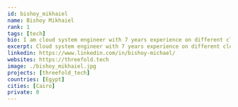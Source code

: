 ```yaml
---
id: bishoy_mikhaiel
name: Bishoy Mikhaiel
rank: 1
tags: [tech]
bio: I am cloud system engineer with 7 years experience on different cloud platforms and virtualization. Worked as an application support on tomcat and MySQL platform and on jumpsacle and postgres, Worked on DCPM racktivity application. The company where I learn how to own your project and manage it, like idea of new internet.
excerpt: Cloud system engineer with 7 years experience on different cloud platforms and virtualization.
linkedin: https://www.linkedin.com/in/bishoy-michael/
websites: https://threefold.tech
image: ./bishoy_mikhaiel.jpg
projects: [threefold_tech]
countries: [Egypt]
cities: [Cairo]
private: 0
---
```


